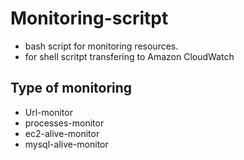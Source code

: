 # Monitoring-scritpt
- bash script for monitoring resources.
- for shell scritpt transfering to Amazon CloudWatch
## Type of monitoring
- Url-monitor
- processes-monitor
- ec2-alive-monitor
- mysql-alive-monitor
